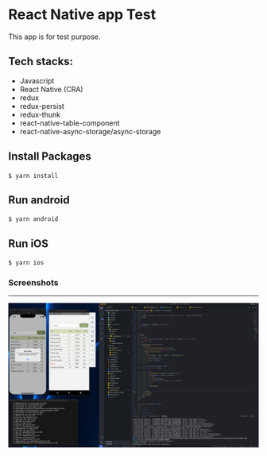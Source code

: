 # React Native app Test

This app is for test purpose.


## Tech stacks:

- Javascript
- React Native (CRA)
- redux
- redux-persist
- redux-thunk
- react-native-table-component
- react-native-async-storage/async-storage



## Install Packages

```script
$ yarn install
```

## Run android

```shell
$ yarn android
```

## Run iOS

```shell
$ yarn ios
```

### Screenshots

<hr/>

![screenshot](https://github.com/cgrewon/react-native-test/blob/main/Screenshot.png)

